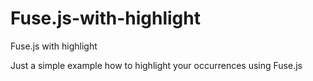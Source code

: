 # Fuse.js-with-highlight
Fuse.js with highlight

Just a simple example how to highlight your occurrences using Fuse.js